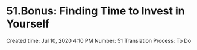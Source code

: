 # 51.Bonus: Finding Time to Invest in Yourself

Created time: Jul 10, 2020 4:10 PM
Number: 51
Translation Process: To Do